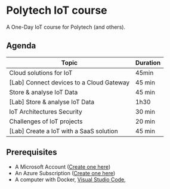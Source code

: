 # Polytech IoT course
A One-Day IoT course for Polytech (and others).

## Agenda

| Topic | Duration | 
| ----- | ----------- |
| Cloud solutions for IoT | 45min |
| [Lab] Connect devices to a Cloud Gateway | 45 min |
| Store & analyse IoT Data | 45 min |
| [Lab] Store & analyse IoT Data | 1h30 |
| IoT Architectures Security | 30 min |
| Challenges of IoT projects  | 20 min |
| [Lab] Create a IoT with a SaaS solution | 45 min |

## Prerequisites

- A Microsoft Account ([Create one here](https://account.microsoft.com/account/Account))
- An Azure Subscription ([Create one here](https://azure.microsoft.com/free/students?wt.mc_id=academic-00000-chmaneu))
- A computer with Docker, [Visual Studio Code](https://code.visualstudio.com?wt.mc_id=academic-00000-chmaneu), 
